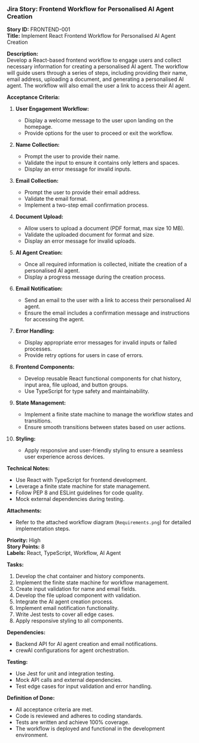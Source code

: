 ### Jira Story: Frontend Workflow for Personalised AI Agent Creation

**Story ID:** FRONTEND-001  
**Title:** Implement React Frontend Workflow for Personalised AI Agent Creation  

**Description:**  
Develop a React-based frontend workflow to engage users and collect necessary information for creating a personalised AI agent. The workflow will guide users through a series of steps, including providing their name, email address, uploading a document, and generating a personalised AI agent. The workflow will also email the user a link to access their AI agent.  

**Acceptance Criteria:**  
1. **User Engagement Workflow:**  
   - Display a welcome message to the user upon landing on the homepage.  
   - Provide options for the user to proceed or exit the workflow.  

2. **Name Collection:**  
   - Prompt the user to provide their name.  
   - Validate the input to ensure it contains only letters and spaces.  
   - Display an error message for invalid inputs.  

3. **Email Collection:**  
   - Prompt the user to provide their email address.  
   - Validate the email format.  
   - Implement a two-step email confirmation process.  

4. **Document Upload:**  
   - Allow users to upload a document (PDF format, max size 10 MB).  
   - Validate the uploaded document for format and size.  
   - Display an error message for invalid uploads.  

5. **AI Agent Creation:**  
   - Once all required information is collected, initiate the creation of a personalised AI agent.  
   - Display a progress message during the creation process.  

6. **Email Notification:**  
   - Send an email to the user with a link to access their personalised AI agent.  
   - Ensure the email includes a confirmation message and instructions for accessing the agent.  

7. **Error Handling:**  
   - Display appropriate error messages for invalid inputs or failed processes.  
   - Provide retry options for users in case of errors.  

8. **Frontend Components:**  
   - Develop reusable React functional components for chat history, input area, file upload, and button groups.  
   - Use TypeScript for type safety and maintainability.  

9. **State Management:**  
   - Implement a finite state machine to manage the workflow states and transitions.  
   - Ensure smooth transitions between states based on user actions.  

10. **Styling:**  
    - Apply responsive and user-friendly styling to ensure a seamless user experience across devices.  

**Technical Notes:**  
- Use React with TypeScript for frontend development.  
- Leverage a finite state machine for state management.  
- Follow PEP 8 and ESLint guidelines for code quality.  
- Mock external dependencies during testing.  

**Attachments:**  
- Refer to the attached workflow diagram (`Requirements.png`) for detailed implementation steps.  

**Priority:** High  
**Story Points:** 8  
**Labels:** React, TypeScript, Workflow, AI Agent  

**Tasks:**  
1. Develop the chat container and history components.  
2. Implement the finite state machine for workflow management.  
3. Create input validation for name and email fields.  
4. Develop the file upload component with validation.  
5. Integrate the AI agent creation process.  
6. Implement email notification functionality.  
7. Write Jest tests to cover all edge cases.  
8. Apply responsive styling to all components.  

**Dependencies:**  
- Backend API for AI agent creation and email notifications.  
- crewAI configurations for agent orchestration.  

**Testing:**  
- Use Jest for unit and integration testing.  
- Mock API calls and external dependencies.  
- Test edge cases for input validation and error handling.  

**Definition of Done:**  
- All acceptance criteria are met.  
- Code is reviewed and adheres to coding standards.  
- Tests are written and achieve 100% coverage.  
- The workflow is deployed and functional in the development environment.  